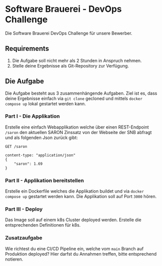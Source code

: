 # Software Brauerei - DevOps Challenge

Die Software Brauerei DevOps Challenge für unsere Bewerber. 

## Requirements

1.  Die Aufgabe soll nicht mehr als 2 Stunden in Anspruch nehmen. 
2.  Stelle deine Ergebnisse als Git-Repository zur Verfügung.


## Die Aufgabe
Die Aufgabe besteht aus 3 zusammenhängende Aufgaben. Ziel ist es, dass deine Ergebnisse einfach via `git clone` gecloned und mittels `docker compose up` lokal gestartet werden kann.

### Part I - Die Applikation
Erstelle eine einfach Webapplikation welche über einen REST-Endpoint `/saron` den aktuellen SARON Zinssatz von der Webseite der SNB abfragt und als folgenden Json zurück gibt: 
```
GET /saron

content-type: "application/json"
{
    "saron": 1.69
}
``` 

### Part II - Applikation bereitstellen
Erstelle ein Dockerfile welches die Applikation buildet und via `docker compose up` gestartet werden kann. Die Applikation soll auf Port `3000` hören. 

### Part III - Deploy
Das Image soll auf einem k8s Cluster deployed werden. Erstelle die entsprechenden Definitionen für k8s. 

### Zusatzaufgabe
Wie richtest du eine CI/CD Pipeline ein, welche vom `main` Branch auf Produktion deployed? Hier darfst du Annahmen treffen, bitte entsprechend notieren.